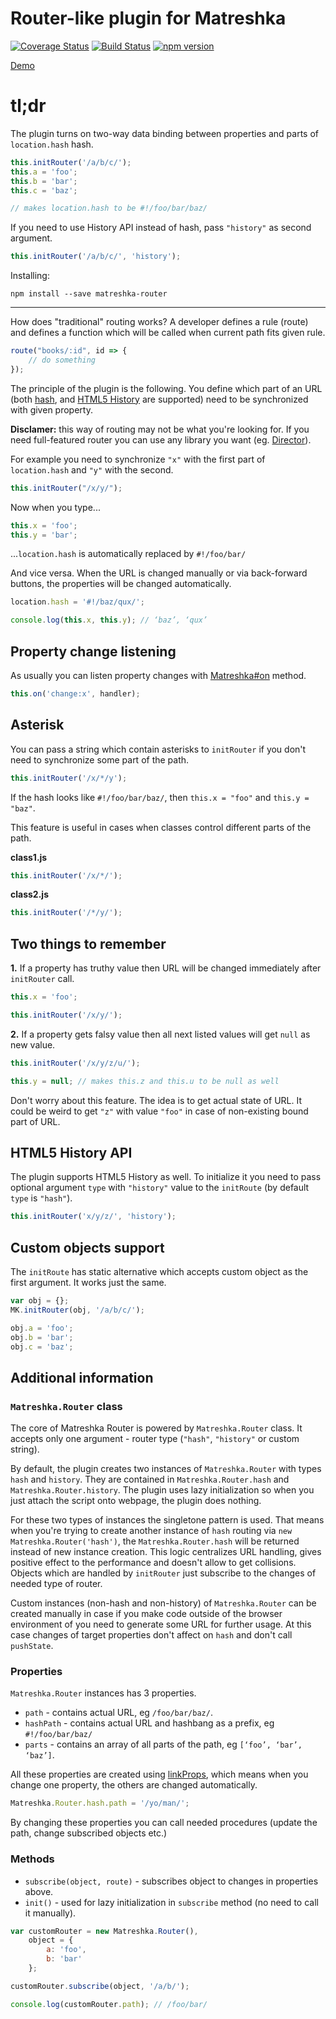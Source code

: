 Router-like plugin for Matreshka
============

[![Coverage Status](https://coveralls.io/repos/github/matreshkajs/matreshka-router/badge.svg?branch=master)](https://coveralls.io/github/matreshkajs/matreshka-router?branch=master) [![Build Status](https://travis-ci.org/matreshkajs/matreshka-router.svg?branch=master)](https://travis-ci.org/matreshkajs/matreshka-router) [![npm version](https://badge.fury.io/js/matreshka-router.svg)](https://badge.fury.io/js/matreshka-router)

[Demo](http://output.jsbin.com/pigihe/10/#!/foo/bar/baz/)

# tl;dr

The plugin turns on two-way data binding between properties and parts of ``location.hash`` hash.

```js
this.initRouter('/a/b/c/');
this.a = 'foo';
this.b = 'bar';
this.c = 'baz';

// makes location.hash to be #!/foo/bar/baz/
```

If you need to use History API instead of hash, pass ``"history"`` as second argument.


```js
this.initRouter('/a/b/c/', 'history');
```

Installing:
```
npm install --save matreshka-router
```
-------



How does "traditional" routing works? A developer defines a rule (route) and defines a function which will be called when current path fits given rule.

```js
route("books/:id", id => {
	// do something
});
```



The principle of the plugin is the following. You define which part of an URL (both [hash](https://developer.mozilla.org/ru/docs/Web/API/Window/location), and [HTML5 History](https://developer.mozilla.org/ru/docs/Web/API/History_API) are supported) need to be synchronized with given property.

**Disclamer:** this way of routing may not be what you're looking for. If you need full-featured router you can use any library you want (eg. [Director](https://github.com/flatiron/director)).

For example you need to synchronize ``"x"`` with the first part of ``location.hash`` and ``"y"`` with the second.

```js
this.initRouter("/x/y/");
```

Now  when you type...

```js
this.x = 'foo';
this.y = 'bar';
```

...``location.hash`` is automatically replaced by ``#!/foo/bar/``


And vice versa. When the URL is changed manually or via back-forward buttons, the properties will be changed automatically.

```js
location.hash = '#!/baz/qux/';

console.log(this.x, this.y); // ‘baz’, ‘qux’
```

## Property change listening

As usually you can listen property changes with [Matreshka#on](http://matreshka.io/#!Matreshka-on) method.

```js
this.on('change:x', handler);
```

## Asterisk

You can pass a string which contain asterisks to ``initRouter`` if you don't need to synchronize some part of the path.

```js
this.initRouter('/x/*/y');
```

If the hash looks like ``#!/foo/bar/baz/``, then ``this.x = "foo"`` and ``this.y = "baz"``.

This feature is useful in cases when classes control different parts of the path.


**class1.js**

```js
this.initRouter('/x/*/');
```

**class2.js**

```js
this.initRouter('/*/y/');
```

## Two things to remember

**1.** If a property has truthy value then URL will be changed immediately after ``initRouter`` call.


```js
this.x = 'foo';

this.initRouter('/x/y/');
```

**2.** If a property gets falsy value then all next listed values will get ``null`` as new value.

```js
this.initRouter('/x/y/z/u/');

this.y = null; // makes this.z and this.u to be null as well
```

Don't worry about this feature. The idea is to get actual state of URL. It could be weird to get ``"z"`` with value ``"foo"`` in case of non-existing bound part of URL.

## HTML5 History API

The plugin supports  HTML5 History as well. To initialize it you need to pass optional argument ``type`` with ``"history"`` value to the ``initRoute`` (by default ``type`` is ``"hash"``).

```js
this.initRouter('x/y/z/', 'history');
```


## Custom objects support

The ``initRoute`` has static alternative which accepts custom object as the first argument. It works just the same.


```js
var obj = {};
MK.initRouter(obj, '/a/b/c/');

obj.a = 'foo';
obj.b = 'bar';
obj.c = 'baz';
```

## Additional information

### ``Matreshka.Router`` class

The core of Matreshka Router is powered by  ``Matreshka.Router`` class. It accepts only one argument - router type (``"hash"``, ``"history"`` or custom string).

By default, the plugin creates two instances of ``Matreshka.Router`` with types ``hash`` and ``history``. They are contained in ``Matreshka.Router.hash`` and ``Matreshka.Router.history``. The plugin uses lazy initialization so when you just attach the script onto webpage, the plugin does nothing.

For these two types of instances the singletone pattern is used. That means when you're trying to create another instance of ``hash`` routing via ``new Matreshka.Router('hash')``, the ``Matreshka.Router.hash`` will be returned instead of new instance creation. This logic centralizes URL handling, gives positive effect to the performance and doesn't allow to get collisions. Objects which are handled by ``initRouter`` just subscribe to the changes of needed type of router.



Custom instances (non-hash and non-history) of ``Matreshka.Router`` can be created manually in case if you make code outside of the browser environment of you need to generate some URL for further usage. At this case changes of target properties don't affect on ``hash`` and don't call ``pushState``.

### Properties

``Matreshka.Router`` instances has 3 properties.

- ``path`` - contains actual URL, eg ``/foo/bar/baz/``.
- ``hashPath`` - contains actual URL and hashbang as a prefix, eg ``#!/foo/bar/baz/``
- ``parts`` - contains an array of all parts of the path, eg ``[‘foo’, ‘bar’, ‘baz’]``.

All these properties are created using [linkProps](https://matreshka.io/#!Matreshka-linkProps), which means when you change one property, the others are changed automatically.

```js
Matreshka.Router.hash.path = '/yo/man/';
```

By changing these properties you can call needed procedures (update the path, change subscribed objects etc.)

### Methods

- ``subscribe(object, route)`` - subscribes object to changes in properties above.
- ``init()`` - used for lazy initialization in  ``subscribe`` method (no need to call it manually).

```js
var customRouter = new Matreshka.Router(),
	object = {
		a: 'foo',
		b: 'bar'
	};

customRouter.subscribe(object, '/a/b/');

console.log(customRouter.path); // /foo/bar/

```
